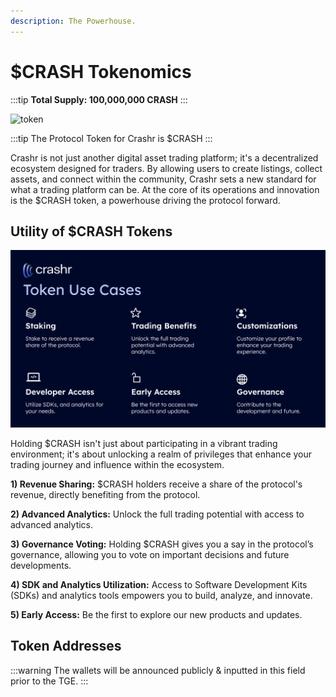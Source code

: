 ```yaml
---
description: The Powerhouse.
---
```


# $CRASH Tokenomics

:::tip
**Total Supply: 100,000,000 CRASH**
:::

![token](/img/token.png)


:::tip
The Protocol Token for Crashr is $CRASH
:::


Crashr is not just another digital asset trading platform; it's a decentralized ecosystem designed for traders. By allowing users to create listings, collect assets, and connect within the community, Crashr sets a new standard for what a trading platform can be. At the core of its operations and innovation is the $CRASH token, a powerhouse driving the protocol forward.

## Utility of $CRASH Tokens

![token utility](/img/TokenUtility.png)

Holding $CRASH isn't just about participating in a vibrant trading environment; it's about unlocking a realm of privileges that enhance your trading journey and influence within the ecosystem.

**1) Revenue Sharing:** $CRASH holders receive a share of the protocol's revenue, directly benefiting from the protocol.&#x20;

**2) Advanced Analytics:** Unlock the full trading potential with access to advanced analytics.

**3) Governance Voting:** Holding $CRASH gives you a say in the protocol’s governance, allowing you to vote on important decisions and future developments.

**4) SDK and Analytics Utilization:** Access to Software Development Kits (SDKs) and analytics tools empowers you to build, analyze, and innovate.&#x20;

**5) Early Access:** Be the first to explore our new products and updates.

## Token Addresses

:::warning
The wallets will be announced publicly & inputted in this field prior to the TGE.&#x20;
:::
